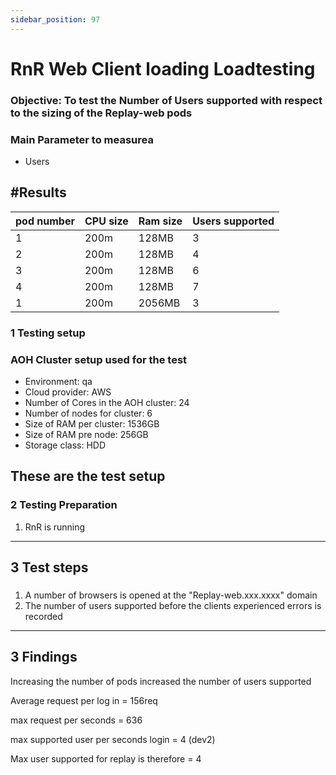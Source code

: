 ```yaml
---
sidebar_position: 97
---
```


# RnR Web Client loading Loadtesting 

### Objective: To test the Number of Users supported  with respect to the sizing of the Replay-web pods

### Main Parameter to measurea
- Users

## #Results


<table>
  <thead>
    <tr>
      <th>pod number </th>
      <th>CPU size </th>
      <th>Ram size</th>
      <th>Users supported</th>
    </tr>
  </thead>
  <tbody>
    <tr>
      <td>1</td>
      <td> 200m</td>
      <td>128MB</td>
      <td> 3</td>
    </tr>
    <tr>
      <td>2</td>
      <td>  200m</td>
      <td>128MB</td>
      <td>4</td>
    </tr>
	<tr>
      <td>3</td>
      <td>  200m</td>
      <td>128MB</td>
      <td>6</td>
    </tr>
    <tr>
      <td>4</td>
      <td>200m</td>
      <td>128MB</td>
      <td>7</td>
    </tr>
    <tr>
      <td >1 </td>
      <td>200m</td>
      <td>2056MB</td>
      <td>3</td>
    </tr>

  </tbody>
</table>




### 1 Testing setup


### AOH Cluster setup used for the test

- Environment:                        	qa
- Cloud provider:                     	AWS
- Number of Cores in the AOH cluster: 	24
- Number of nodes for cluster:        	6
- Size of RAM per cluster:            	1536GB
- Size of RAM pre node:               	256GB
- Storage class:                     	HDD


## These are the test setup



### 2 Testing Preparation
1) RnR is running



---
3 Test steps
---
<!-- Chapter content here -->

### 
1) A number of browsers is opened at the "Replay-web.xxx.xxxx" domain
2) The number of users supported before the clients experienced errors is recorded


---
3 Findings
---
Increasing the number of pods increased the number of users supported



Average request per log in  = 156req

max request per seconds = 636

max supported user per seconds login = 4 (dev2)

Max user supported for replay is therefore = 4
